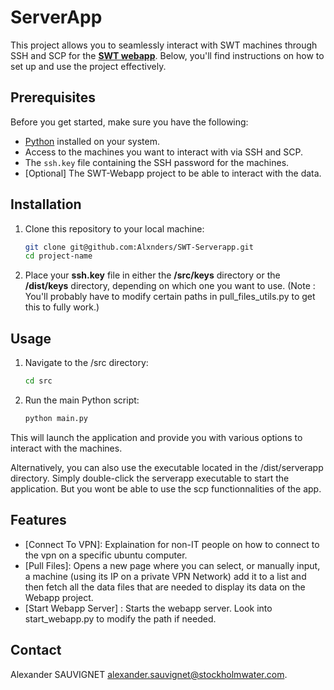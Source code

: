 # ServerApp

This project allows you to seamlessly interact with SWT machines through SSH and SCP for the [**SWT webapp**](https://github.com/Alxnders/SWT-webapp). Below, you'll find instructions on how to set up and use the project effectively.

## Prerequisites

Before you get started, make sure you have the following:

- [Python](https://www.python.org/downloads/) installed on your system.
- Access to the machines you want to interact with via SSH and SCP.
- The `ssh.key` file containing the SSH password for the machines.
- [Optional] The SWT-Webapp project to be able to interact with the data.

## Installation

1. Clone this repository to your local machine:

   ```bash
   git clone git@github.com:Alxnders/SWT-Serverapp.git
   cd project-name

2. Place your **ssh.key** file in either the **/src/keys** directory or the **/dist/keys** directory, depending on which one you want to use.
(Note : You'll probably have to modify certain paths in pull_files_utils.py to get this to fully work.)

## Usage
1. Navigate to the /src directory:

    ```bash
    cd src

2. Run the main Python script:

    ```bash
    python main.py

This will launch the application and provide you with various options to interact with the machines.

Alternatively, you can also use the executable located in the /dist/serverapp directory. Simply double-click the serverapp executable to start the application.
But you wont be able to use the scp functionnalities of the app.

## Features
- [Connect To VPN]: Explaination for non-IT people on how to connect to the vpn on a specific ubuntu computer.
- [Pull Files]: Opens a new page where you can select, or manually input, a machine (using its IP on a private VPN Network) add it to a list and then fetch all the data files that are needed to display its data on the Webapp project.
- [Start Webapp Server] : Starts the webapp server. Look into start_webapp.py to modify the path if needed.

## Contact
Alexander SAUVIGNET alexander.sauvignet@stockholmwater.com.
